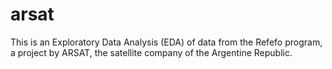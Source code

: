 # arsat

This is an Exploratory Data Analysis (EDA) of data from the Refefo program, a project by ARSAT, the satellite company of the Argentine Republic.
